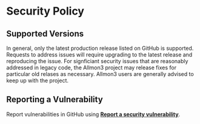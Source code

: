 # Security Policy

## Supported Versions

In general, only the latest production release listed on GitHub is supported. Requests to 
address issues will require upgrading to the latest release and reproducing the issue. For
signficiant security issues that are reasonably addressed in legacy code, the Allmon3
project may release fixes for particular old relases as necessary. Allmon3 users are
generally advised to keep up with the project.

## Reporting a Vulnerability

Report vulnerabilities in GitHub using **[Report a security vulnerability](https://github.com/AllStarLink/Allmon3/security/advisories/new)**.
